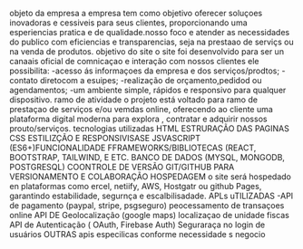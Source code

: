 objeto da empresa 
a empresa tem como objetivo oferecer soluçoes inovadoras e cessiveis para seus clientes,
proporcionando uma esperiencias pratica e de qualidade.nosso foco e atender as necessidades do
publico com eficiencias e transparencias, seja na prestaao de serviçs ou na venda de produtos.
objetivo do site
o site foi desenvolvido para ser un canaais oficial de comnicaçao e interação com nossos clientes
ele possibilita:
-acesso ás informaçoes da empresa e dos serviços/prodtos;
-contato diretocom a esuipes;
-realização de orçamento,pedidod ou agendamentos;
-um ambiente simple, rápidos e responsivo para qualquer dispositivo.
ramo de atividade
o projeto está voltado para ramo de prestaçao de serviços e/ou vemdas online, oferecendo ao 
cliente uma plataforma digital moderna para explora , contratar e adquirir  nossos prouto/serviços.
tecnologias utilizadas
HTML ESTRURAÇÃO DAS PAGINAS
CSS ESTILIZÇÃO E RESPONSIVISASE
JSVASCRIPT (ES6+)FUNCIONALIDADE
FFRAMEWORKS/BIBLIOTECAS (REACT, BOOTSTRAP, TAILWIND, E ETC.
BANCO DE DADOS  (MYSQL, MONGODB, POSTGRESQL)
COONTROLE DE VERSÃO GIT/GITHUB PARA VERSIONAMENTO E COLABORAÇÃO 
HOSPEDAGEM
o site será hospedado en plataformas como ercel, netiify, AWS, Hostgatr ou github Pages,
garantindo estabilidade, segurnça e escalbilisadade.
APLs uTILIZADAS
-API  de pagamento (paypal, stripe, psgseguro) peocessamento de transaçoes online
API DE Geolocalização (google maps) localizaçao de unidade fiscas
API de Autenticação ( OAuth, Firebase Auth) Seguraraça no login de usuários
OUTRAS apis especilicas conforme necessidade s negocio
